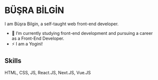 # BÜŞRA BİLGİN

I am Büşra Bilgin, a self-taught web front-end developer.

- 🔭 I’m currently studying front-end development and pursuing a career as a Front-End Developer.
- ⚡ I am a Yogini!

## Skills
HTML, CSS, JS, React.JS, Next.JS, Vue.JS 

<!--
**bussbilgin/bussbilgin** is a ✨ _special_ ✨ repository because its `README.md` (this file) appears on your GitHub profile.

Here are some ideas to get you started:

- 🔭 I’m currently working on ...
- 🌱 I’m currently learning ...
- 👯 I’m looking to collaborate on ...
- 🤔 I’m looking for help with ...
- 💬 Ask me about ...
- 📫 How to reach me: ...
- 😄 Pronouns: ...
- ⚡ Fun fact:
-->
